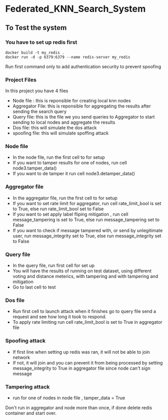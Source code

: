 # Federated_KNN_Search_System

## To Test the system

### You have to set up redis first
```
docker build -t my_redis .
docker run -d -p 6379:6379 --name redis-server my_redis  
```
Run first command only to add authentication security to prevent spoofing

### Project Files
In this project you have 4 files

- Node file : this is reponsible for creating local knn nodes
- Aggregator File: this is reponsible for aggregating the results after sending the search query
- Query file: this is the file we you send queries to Aggregator to start sending to local nodes and aggregate the results
- Dos file: this will simulate the dos attack
- spoofing file: this will simulate spoffing attack

### Node file

- In the node file, run the first cell to for setup
- If you want to tamper results for one of nodes, run cell node3.tamper_data()
- If you want to de tamper it run cell node3.detamper_data()

### Aggregator file

- In the aggregator file, run the first cell to for setup
- If you want to set rate limit for aggregator, run cell rate_limit_bool is set to True, else run rate_limit_bool set to False
- If you want to set apply label fliping mitigation , run cell message_tampering is set to True, else run message_tampering set to False
- If you want to check if message tampered with, or send by unlegitimate user, run message_integrity set to True, else run message_integrity set to False

### Query file
- In the query file, run first cell for set up
- You will have the results of running on test dataset, using different voting and distance meterics, with tampering and with tampering and mitigation
- Go to last cell to test

### Dos file
- Run first cell to launch attack when it finishes go to query file send a request and see how long it took to respond.
- To apply rate limiting run cell rate_limit_bool is set to True in aggregator file

### Spoofing attack
- If first line when setting up redis was ran, it will not be able to join network
- If not, it will join and you can prevent it from being processed by setting message_integrity to True in aggregator file since  node can't sign message

### Tampering attack 
- run for one of nodes in node file , tamper_data = True

Don't run in aggregator and  node more than once, if done delete redis container and start over.

